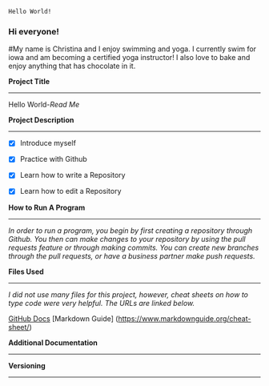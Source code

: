 	Hello World!

### Hi everyone!

#My name is Christina and I enjoy swimming and yoga. 
I currently swim for iowa and am becoming a certified yoga instructor!
I also love to bake and enjoy anything that has chocolate in it. 

**Project Title**
_____
Hello World-*Read Me*


**Project Description**
_____
- [x] Introduce myself
- [X] Practice with Github
- [x] Learn how to write a Repository
- [x] Learn how to edit a Repository


**How to Run A Program**
_____
*In order to run a program, you begin by first creating a repository through Github. 
You then can make changes to your repository by using the pull requests feature or through making commits. 
You can create new branches through the pull requests, or have a business partner make push requests.*


**Files Used**
_____
*I did not use many files for this project, however, cheat sheets on how to type code were very helpful. 
The URLs are linked below.*

[GitHub Docs](https://docs.github.com/en/github/writing-on-github/basic-writing-and-formatting-syntax)
[Markdown Guide] (https://www.markdownguide.org/cheat-sheet/)


**Additional Documentation**
_____


**Versioning**
_____
